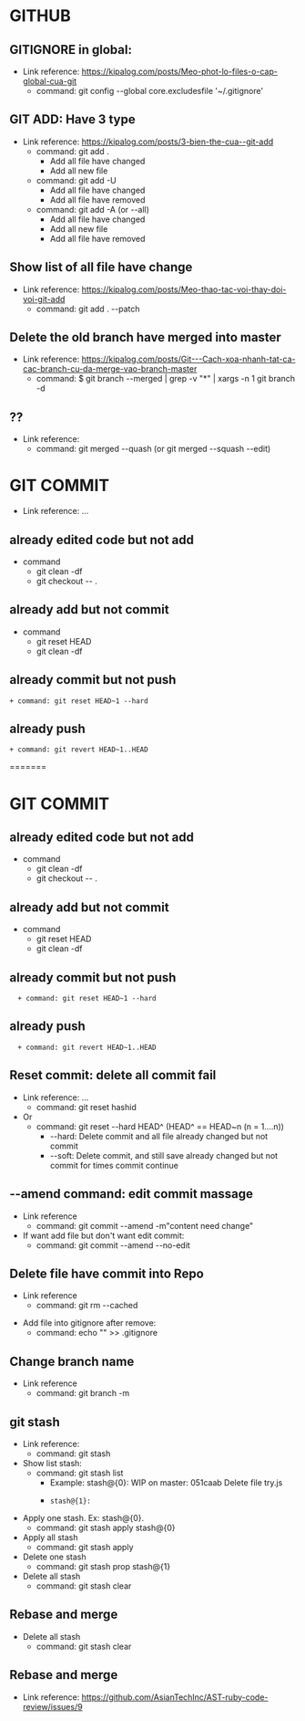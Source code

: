 # GITHUB

## GITIGNORE in global:
- Link reference: https://kipalog.com/posts/Meo-phot-lo-files-o-cap-global-cua-git
  + command: git config --global core.excludesfile '~/.gitignore'

## GIT ADD: Have 3 type
  - Link reference: https://kipalog.com/posts/3-bien-the-cua--git-add
    + command: git add .
      * Add all file have changed
      * Add all new file
    + command: git add -U
      * Add all file have changed
      * Add all file have removed
    + command: git add -A (or --all)
      * Add all file have changed
      * Add all new file
      * Add all file have removed

## Show list of all file have change
  - Link reference: https://kipalog.com/posts/Meo-thao-tac-voi-thay-doi-voi-git-add
    + command: git add . --patch

## Delete the old branch have merged into master
  - Link reference: https://kipalog.com/posts/Git---Cach-xoa-nhanh-tat-ca-cac-branch-cu-da-merge-vao-branch-master
    + command: $ git branch --merged | grep -v "\*" | xargs -n 1 git branch -d

## ??
  - Link reference:
    + command: git merged --quash (or git merged --squash --edit)

# GIT COMMIT
  - Link reference: ...
## already edited code but not add
  - command
    + git clean -df
    + git checkout -- .
## already add but not commit
  - command
    + git reset HEAD
    + git clean -df
## already commit but not push
    + command: git reset HEAD~1 --hard
## already push
    + command: git revert HEAD~1..HEAD
=======
# GIT COMMIT
## already edited code but not add
  - command
      + git clean -df
      + git checkout -- .
## already add but not commit
  - command
      + git reset HEAD
      + git clean -df
## already commit but not push
      + command: git reset HEAD~1 --hard
## already push
      + command: git revert HEAD~1..HEAD

## Reset commit: delete all commit fail
  - Link reference: ...
    + command: git reset hashid
  - Or
    + command: git reset --hard HEAD^ (HEAD^ == HEAD~n (n = 1....n))
      * --hard: Delete commit and all file already changed but not commit
      * --soft: Delete commit, and still save already changed but not commit for times commit continue

## --amend command: edit commit massage
  - Link reference
    + command: git commit --amend -m"content need change"
  - If want add file but don't want edit commit:
    + command: git commit --amend --no-edit

## Delete file have commit into Repo
  - Link reference
    + command: git rm --cached <file name>
  * Add file into gitignore after remove:
    + command: echo "<file name>" >> .gitignore

## Change branch name
  - Link reference
    + command: git branch -m <new branch name>

## git stash
  - Link reference:
    + command: git stash
  - Show list stash:
    + command: git stash list
      * Example: stash@{0}: WIP on master: 051caab Delete file try.js
      *     stash@{1}: 
  - Apply one stash. Ex: stash@{0}.
    + command: git stash apply stash@{0}
  - Apply all stash
    + command: git stash apply
  - Delete one stash
    + command: git stash prop stash@{1}
  - Delete all stash
    + command: git stash clear
## Rebase and merge
  - Delete all stash
    + command: git stash clear
## Rebase and merge
  - Link reference: https://github.com/AsianTechInc/AST-ruby-code-review/issues/9

